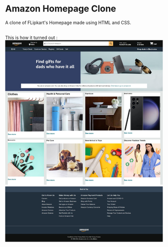 # Amazon Homepage Clone
A clone of FLipkart's Homepage made using HTML and CSS.<br><br>

This is how it turned out : 
<img src = "https://github.com/Alokvish04/Amazon-homepage-clone/blob/main/Amazon%20clone.jpeg">
